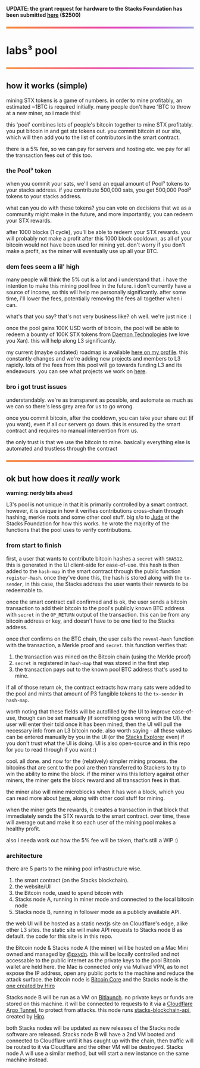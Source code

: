 **UPDATE: the grant request for hardware to the Stacks Foundation has been submitted [here](https://github.com/stacksgov/Stacks-Grants/issues/83) ($2500)**

![repo header gradient](readme-img/repo-header.png "repo header gradient")
# labs³ pool

![repo header gradient](readme-img/repo-header.png "repo header gradient")

## how it works (simple)

mining STX tokens is a game of numbers. in order to mine profitably, an estimated ~1BTC is required initially. many people don't have 1BTC to throw at a new miner, so i made this!

this 'pool' combines lots of people's bitcoin together to mine STX profitably. you put bitcoin in and get stx tokens out. you commit bitcoin at our site, which will then add you to the list of contributors in the smart contract.

there is a 5% fee, so we can pay for servers and hosting etc. we pay for all the transaction fees out of this too.

### the Pool³ token

when you commit your sats, we'll send an equal amount of Pool³ tokens to your stacks address. if you contribute 500,000 sats, you get 500,000 Pool³ tokens to your stacks address.

what can you do with these tokens? you can vote on decisions that we as a community might make in the future, and more importantly, you can redeem your STX rewards.

after 1000 blocks (1 cycle), you'll be able to redeem your STX rewards. you will probably not make a profit after this 1000 block cooldown, as all of your bitcoin would not have been used for mining yet. don't worry if you don't make a profit, as the miner will eventually use up all your BTC.

### dem fees seem a lil' high

many people will think the 5% cut is a lot and i understand that. i have the intention to make this mining pool free in the future. i don't currently have a source of income, so this will help me personally significantly. after some time, i'll lower the fees, potentially removing the fees all together when i can.

what's that you say? that's not very business like? oh well. we're just nice :)

once the pool gains 100K USD worth of bitcoin, the pool will be able to redeem a bounty of 100K STX tokens from [Daemon Technologies](https://daemontechnologies.co/) (we love you Xan). this will help along L3 significantly. 

my current (maybe outdated) roadmap is available [here on my profile](https://github.com/pxydn). this constantly changes and we're adding new projects and members to L3 rapidly. lots of the fees from this pool will go towards funding L3 and its endeavours. you can see what projects we work on [here](https://github.com/labs3). 

### bro i got trust issues

understandably. we're as transparent as possible, and automate as much as we can so there's less grey area for us to go wrong. 

once you commit bitcoin, after the cooldown, you can take your share out (if you want), even if all our servers go down. this is ensured by the smart contract and requires no manual intervention from us. 

the only trust is that we use the bitcoin to mine. basically everything else is automated and trustless through the contract

![repo header gradient](readme-img/repo-header.png "repo header gradient")

## ok but how does it *really* work

**warning: nerdy bits ahead**

L3's pool is not unique in that it is primarily controlled by a smart contract. however, it is unique in how it verifies contributions cross-chain through hashing, merkle roots and some other cool stuff. big s/o to [Jude](https://github.com/jcnelson) at the Stacks Foundation for how this works. he wrote the majority of the functions that the pool uses to verify contributions.

### from start to finish

first, a user that wants to contribute bitcoin hashes a `secret` with `SHA512`. this is generated in the UI client-side for ease-of-use. this hash is then added to the `hash-map`  in the smart contract through the public function `register-hash`. once they've done this, the hash is stored along with the `tx-sender`, in this case, the Stacks address the user wants their rewards to be redeemable to.

once the smart contract call confirmed and is ok, the user sends a bitcoin transaction to add their bitcoin to the pool's publicly known BTC address with `secret` in the `OP_RETURN` output of the transaction. this can be from any bitcoin address or key, and doesn't have to be one tied to the Stacks address.

once *that* confirms on the BTC chain, the user calls the `reveal-hash` function with the transaction, a Merkle proof and `secret`. this function verifies that:
1. the transaction was mined on the Bitcoin chain (using the Merkle proof)
2. `secret` is registered in `hash-map` that was stored in the first step
3. the transaction pays out to the known pool BTC address that's used to mine.

if all of those return ok, the contract extracts how many sats were added to the pool and mints that amount of P3 fungible tokens to the `tx-sender` in `hash-map`.

worth noting that these fields will be autofilled by the UI to improve ease-of-use, though can be set manually (if something goes wrong with the UI). the user will enter their txid once it has been mined, then the UI will pull the necessary info from an L3 bitcoin node. also worth saying - all these values can be entered manually by you in the UI (or the [Stacks Explorer](https://explorer.stacks.co) even) if you don't trust what the UI is doing. UI is also open-source and in this repo for you to read through if you want :)

cool. all done. and now for the (relatively) simpler mining process. the bitcoins that are sent to the pool are then transferred to Stackers to try to win the ability to mine the block. if the miner wins this lottery against other miners, the miner gets the block reward and all transaction fees in that.

the miner also will mine microblocks when it has won a block, which you can read more about [here](https://docs.blockstack.org/understand-stacks/mining#transaction-fees), along with other cool stuff for mining.

when the miner gets the rewards, it creates a transaction in that block that immediately sends the STX rewards to the smart contract. over time, these will average out and make it so each user of the mining pool makes a healthy profit.

also i needa work out how the 5% fee will be taken, that's still a WIP :)

### architecture

there are 5 parts to the mining pool infrastructure wise.

1. the smart contract (on the Stacks blockchain).
2. the website/UI
3. the Bitcoin node, used to spend bitcoin with
4. Stacks node A, running in miner mode and connected to the local bitcoin node
5. Stacks node B, running in follower mode as a publicly available API.

the web UI will be hosted as a static nextjs site on Cloudflare's edge, alike other L3 sites. the static site will make API requests to Stacks node B as default. the code for this site is in this repo.

the Bitcoin node & Stacks node A (the miner) will be hosted on a Mac Mini owned and managed by [@pxydn](https://github.com/pxydn). this will be locally controlled and not accessable to the public internet as the private keys to the pool Bitcoin wallet are held here. the Mac is connected only via Mullvad VPN, as to not expose the IP address, open any public ports to the machine and reduce the attack surface. the bitcoin node is [Bitcoin Core](https://bitcoincore.org/) and the Stacks node is the [one created by Hiro](https://github.com/blockstack/stacks-blockchain)

Stacks node B will be run as a VM on [Bitlaunch](https://bitlaunch.io/). no private keys or funds are stored on this machine. it will be connected to requests to it via a [Cloudflare Argo Tunnel](https://www.cloudflare.com/en-gb/products/argo-tunnel/), to protect from attacks. this node runs [stacks-blockchain-api](https://github.com/blockstack/stacks-blockchain-api), created by [Hiro](https://hiro.so).

both Stacks nodes will be updated as new releases of the Stacks node software are released. Stacks node B will have a 2nd VM booted and connected to Cloudflare until it has caught up with the chain, then traffic will be routed to it via Cloudflare and the other VM will be destroyed. Stacks node A will use a similar method, but will start a new instance on the same machine instead.
